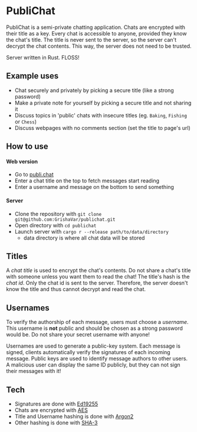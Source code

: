# PubliChat

PubliChat is a semi-private chatting application.
Chats are encrypted with their title as a key.
Every chat is accessible to anyone, provided they know the chat's title.
The title is never sent to the server, so the server can't decrypt the chat contents.
This way, the server does not need to be trusted.

Server written in Rust. FLOSS!

## Example uses
- Chat securely and privately by picking a secure title (like a strong password)
- Make a private note for yourself by picking a secure title and not sharing it
- Discuss topics in 'public' chats with insecure titles (eg. `Baking`, `Fishing` or `Chess`)
- Discuss webpages with no comments section (set the title to page's url)

## How to use
#### Web version
- Go to [publi.chat](https://publi.chat)
- Enter a chat title on the top to fetch messages start reading
- Enter a username and message on the bottom to send something

#### Server
- Clone the repository with `git clone git@github.com:GrishaVar/publichat.git`
- Open directory with `cd publichat`
- Launch server with `cargo r --release path/to/data/directory`
    - data directory is where all chat data will be stored
<!-- (launch command will change when TUI gets merged) -->

<!-- (not in master) #### TUI
- Clone the repository with `git clone git@github.com:GrishaVar/publichat.git`
- Open directory with `cd publichat`
- Launch client with `cargo r --release`-->

## Titles
A _chat title_ is used to encrypt the chat's contents.
Do not share a chat's title with someone unless you want them to read the chat!
The title's hash is the _chat id_. Only the chat id is sent to the server.
Therefore, the server doesn't know the title and thus cannot decrypt and read the chat.

## Usernames
To verify the authorship of each message, users must choose a _username_.
This username is **not** public and should be chosen as a strong password would be.
Do not share your secret username with anyone!

Usernames are used to generate a public-key system.
Each message is signed, clients automatically verify the signatures of each incoming message.
Public keys are used to identify message authors to other users.
A malicious user can display the same ID publicly, but they can not sign their messages with it!

## Tech
- Signatures are done with [Ed19255](https://en.wikipedia.org/wiki/EdDSA#Ed25519)
- Chats are encrypted with [AES](https://en.wikipedia.org/wiki/Advanced_Encryption_Standard)
- Title and Username hashing is done with [Argon2](https://en.wikipedia.org/wiki/Argon2)
- Other hashing is done with [SHA-3](https://en.wikipedia.org/wiki/SHA-3)
